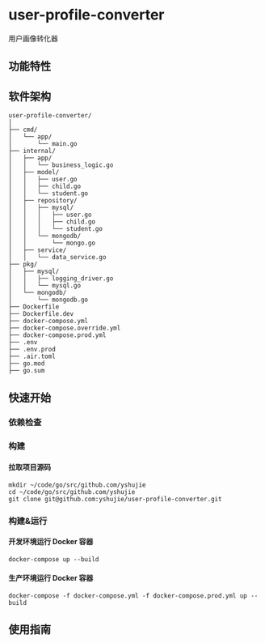 # user-profile-converter

用户画像转化器

## 功能特性

## 软件架构
```
user-profile-converter/
│
├── cmd/
│   └── app/
│       └── main.go
├── internal/
│   ├── app/
│   │   └── business_logic.go
│   ├── model/
│   │   ├── user.go
│   │   ├── child.go
│   │   └── student.go
│   ├── repository/
│   │   ├── mysql/
│   │   │   ├── user.go
│   │   │   ├── child.go
│   │   │   └── student.go
│   │   └── mongodb/
│   │       └── mongo.go
│   ├── service/
│   │   └── data_service.go
├── pkg/
│   ├── mysql/
│   │   ├── logging_driver.go
│   │   └── mysql.go
│   └── mongodb/
│       └── mongodb.go
├── Dockerfile
├── Dockerfile.dev
├── docker-compose.yml
├── docker-compose.override.yml
├── docker-compose.prod.yml
├── .env
├── .env.prod
├── .air.toml
├── go.mod
├── go.sum
```

## 快速开始

### 依赖检查

### 构建

#### 拉取项目源码
```
mkdir ~/code/go/src/github.com/yshujie
cd ~/code/go/src/github.com/yshujie
git clone git@github.com:yshujie/user-profile-converter.git
```

### 构建&运行

#### 开发环境运行 Docker 容器
```
docker-compose up --build
```

#### 生产环境运行 Docker 容器
```
docker-compose -f docker-compose.yml -f docker-compose.prod.yml up --build
```

## 使用指南
